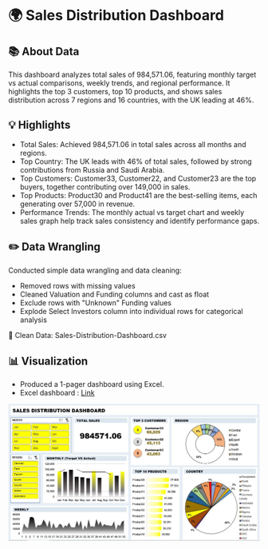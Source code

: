 # 🌍 Sales Distribution Dashboard

## 📚 About Data
This dashboard analyzes total sales of 984,571.06, featuring monthly target vs actual comparisons, weekly trends, and regional performance. It highlights the top 3 customers, top 10 products, and shows sales distribution across 7 regions and 16 countries, with the UK leading at 46%.

## 💡 Highlights

- Total Sales: Achieved 984,571.06 in total sales across all months and regions.
- Top Country: The UK leads with 46% of total sales, followed by strong contributions from Russia and Saudi Arabia.
- Top Customers: Customer33, Customer22, and Customer23 are the top buyers, together contributing over 149,000 in sales.
- Top Products: Product30 and Product41 are the best-selling items, each generating over 57,000 in revenue.
- Performance Trends: The monthly actual vs target chart and weekly sales graph help track sales consistency and identify performance gaps.

## ✏️ Data Wrangling
Conducted simple data wrangling and data cleaning:

- Removed rows with missing values
- Cleaned Valuation and Funding columns and cast as float
- Exclude rows with "Unknown" Funding values
- Explode Select Investors column into individual rows for categorical analysis

📍 Clean Data: Sales-Distribution-Dashboard.csv

## 📊 Visualization
- Produced a 1-pager dashboard using Excel.
- Excel dashboard : [Link](https://drive.google.com/uc?export=download&id=1gEr4nURQSIpoMSEEYyjrqmv_4Q6RnMyF)

![Sales Distribution Dashboard](./Sales-Distribution-Dashboard.JPG)
